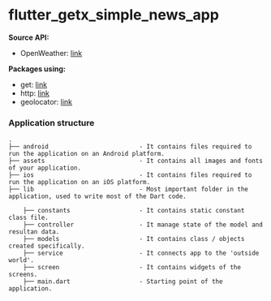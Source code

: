 # flutter_getx_simple_news_app

**Source API:**

- OpenWeather: [link]([https://newsapi.org/](https://openweathermap.org/api))

**Packages using:**

- get: [link](https://pub.dev/packages/get)
- http: [link](https://pub.dev/packages/http)
- geolocator: [link]([https://pub.dev/packages/http](https://pub.dev/packages/geolocator))
### Application structure
                    
```
.
├── android                         - It contains files required to run the application on an Android platform.
├── assets                          - It contains all images and fonts of your application.
├── ios                             - It contains files required to run the application on an iOS platform.
├── lib                             - Most important folder in the application, used to write most of the Dart code.
    
    ├── constants                   - It contains static constant class file.
    ├── controller                  - It manage state of the model and resultan data.
    ├── models                      - It contains class / objects created specifically.
    ├── service                     - It connects app to the 'outside world'.
    ├── screen                      - It contains widgets of the screens.
    ├── main.dart                   - Starting point of the application.
```


